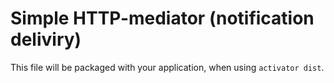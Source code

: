 Simple HTTP-mediator (notification deliviry)
=================================

This file will be packaged with your application, when using `activator dist`.
